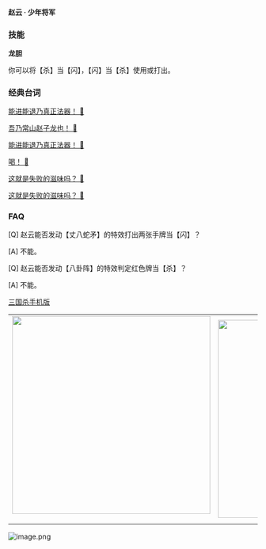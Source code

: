 
#### 赵云 · 少年将军  

### 技能

**龙胆**

你可以将【杀】当【闪】，【闪】当【杀】使用或打出。

### 经典台词


[能进能退乃真正法器！ 🎵](char_shu005_dub_ability1_1.mp3)

[吾乃常山赵子龙也！ 🎵](char_shu005_dub_ability1_2.mp3)

[能进能退乃真正法器！ 🎵](char_shu005_dub_classic_ability1_1.mp3)

[喝！ 🎵](char_shu005_dub_classic_ability1_2.mp3)

[这就是失败的滋味吗？ 🎵](char_shu005_dub_classic_dead.mp3)

[这就是失败的滋味吗？ 🎵](char_shu005_dub_dead.mp3)


### FAQ

[Q] 赵云能否发动【丈八蛇矛】的特效打出两张手牌当【闪】？

[A] 不能。



[Q] 赵云能否发动【八卦阵】的特效判定红色牌当【杀】？

[A] 不能。


 [三国杀手机版](https://apps.apple.com/cn/app/%E4%B8%89%E5%9B%BD%E6%9D%80%E9%97%AE%E9%A2%98%E7%AD%94%E7%96%91/id527602078)
    <div style="text-align: center"><table><tr>
    <td style="text-align: center">
<img src="https://is4-ssl.mzstatic.com/image/thumb/PurpleSource116/v4/1b/38/06/1b380673-fa07-7d70-76af-cc625e8e7894/97f20edf-1616-4b93-9e88-fbaebfe22faf_page-0.jpg/460x0w.webp" height="400">
</td>
<td style="text-align: center">
<img src="https://is5-ssl.mzstatic.com/image/thumb/PurpleSource126/v4/f6/ae/05/f6ae053d-def3-e9be-a991-74954202adad/7a500a3f-0dc0-4c7a-8287-6eed7e11d2b4_page-1.jpg/460x0w.webp" height="400">
</td>
<td style="text-align: center">
<img src="https://is2-ssl.mzstatic.com/image/thumb/PurpleSource126/v4/f3/38/97/f33897de-2a22-ec13-1832-60c35c10fe7c/7fbfdcd6-9f03-45ce-8dc1-bad59b0e5f5d_page-2.jpg/460x0w.webp" height="400">
</td>
<td style="text-align: center">
<img src="https://is2-ssl.mzstatic.com/image/thumb/PurpleSource116/v4/7c/bf/db/7cbfdbb7-8d99-a661-c3a7-bc4e3fdb840a/5e805d5e-b991-4341-bdf6-233a5dd8d703_page-3.jpg/460x0w.webp" height="400">
</td>
</tr>
</table>
</div>
    
 ![image.png](https://s2.loli.net/2022/01/10/Z85EF3hBpvU41oI.png)
